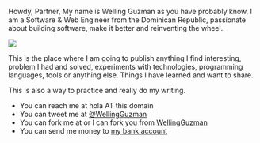 Howdy, Partner, My name is Welling Guzman as you have probably know, I am a Software & Web Engineer from the Dominican Republic, passionate about building software, make it better and reinventing the wheel.

![](/images/me.jpg?nocache)

This is the place where I am going to publish anything I find interesting, problem I had and solved, experiments with technologies, programming languages, tools or anything else. Things I have learned and want to share.

This is also a way to practice and really do my writing.

- You can reach me at hola AT this domain
- You can tweet me at [@WellingGuzman](https://twitter.com/WellingGuzman)
- You can fork me at or I can fork you from [WellingGuzman](https://github.com/WellingGuzman)
- You can send me money to [my bank account](http://www.stopfraud.gov/report.html)